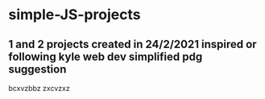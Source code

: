 # simple-JS-projects
## 1 and 2 projects created in 24/2/2021 inspired or following kyle web dev simplified pdg suggestion
bcxvzbbz
zxcvzxz
